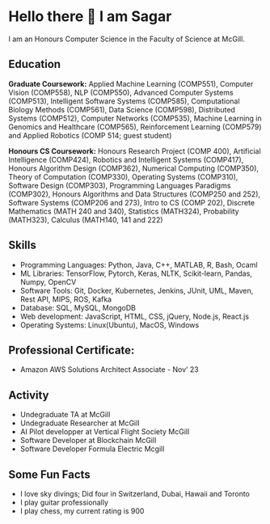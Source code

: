 # Hello there 👋 I am Sagar
I am an Honours Computer Science in the Faculty of Science at McGill.

## Education

**Graduate Coursework:** Applied Machine Learning (COMP551), Computer Vision (COMP558), NLP (COMP550), Advanced Computer Systems
(COMP513), Intelligent Software Systems (COMP585), Computational Biology Methods (COMP561), Data Science (COMP598),
Distributed Systems (COMP512), Computer Networks (COMP535), Machine Learning in Genomics and Healthcare (COMP565),
Reinforcement Learning (COMP579) and Applied Robotics (COMP 514; guest student)

**Honours CS Coursework:** Honours Research Project (COMP 400), Artificial Intelligence (COMP424), Robotics and Intelligent Systems
(COMP417), Honours Algorithm Design (COMP362), Numerical Computing (COMP350), Theory of Computation (COMP330), Operating
Systems (COMP310), Software Design (COMP303), Programming Languages Paradigms (COMP302), Honours Algorithms and Data
Structures (COMP250 and 252), Software Systems (COMP206 and 273), Intro to CS (COMP 202), Discrete Mathematics (MATH 240 and
340), Statistics (MATH324), Probability (MATH323), Calculus (MATH140, 141 and 222)

## Skills
- Programming Languages: Python, Java, C++, MATLAB, R, Bash, Ocaml
- ML Libraries: TensorFlow, Pytorch, Keras, NLTK, Scikit-learn, Pandas, Numpy, OpenCV
- Software Tools: Git, Docker, Kubernetes, Jenkins, JUnit, UML, Maven, Rest API, MIPS, ROS, Kafka
- Database: SQL, MySQL, MongoDB
- Web development: JavaScript, HTML, CSS, jQuery, Node.js, React.js
- Operating Systems: Linux(Ubuntu), MacOS, Windows

## Professional Certificate:
- Amazon AWS Solutions Architect Associate - Nov’ 23

## Activity
- Undegraduate TA at McGill
- Undegraduate Researcher at McGill
- AI Pilot developper at Vertical Flight Society McGill
- Software Developer at Blockchain McGill
- Software Developer Formula Electric Mcgill

## Some Fun Facts
- I love sky divings; Did four in Switzerland, Dubai, Hawaii and Toronto
- I play guitar professionally
- I play chess, my current rating is 900

<!--
**Sagarnandeshwar/Sagarnandeshwar** is a ✨ _special_ ✨ repository because its `README.md` (this file) appears on your GitHub profile.

Here are some ideas to get you started:

- 🔭 I’m currently working on ...
- 🌱 I’m currently learning ...
- 👯 I’m looking to collaborate on ...
- 🤔 I’m looking for help with ...
- 💬 Ask me about ...
- 📫 How to reach me: ...
- 😄 Pronouns: ...
- ⚡ Fun fact: ...
-->
